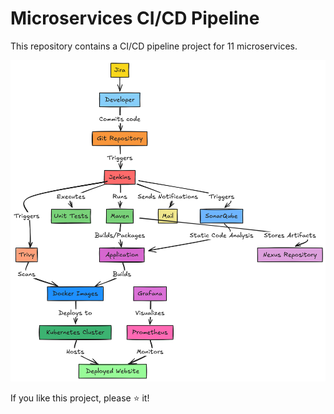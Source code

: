 # Microservices CI/CD Pipeline

This repository contains a CI/CD pipeline project for 11 microservices.

![Pipeline Diagram](images/diagram.png)

If you like this project, please ⭐ it!

